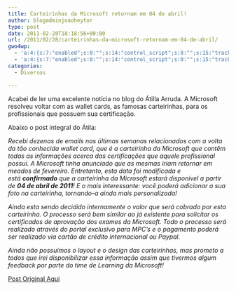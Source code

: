 ```yaml
---
title: Carteirinhas da Microsoft retornam em 04 de abril!
author: blogadminjoaoheytor
type: post
date: 2011-02-28T18:18:56+00:00
url: /2011/02/28/carteirinhas-da-microsoft-retornam-em-04-de-abril/
gwo4wp:
  - 'a:4:{s:7:"enabled";s:0:"";s:14:"control_script";s:0:"";s:15:"tracking_script";s:0:"";s:17:"conversion_script";s:0:"";}'
  - 'a:4:{s:7:"enabled";s:0:"";s:14:"control_script";s:0:"";s:15:"tracking_script";s:0:"";s:17:"conversion_script";s:0:"";}'
categories:
  - Diversos

---
```

Acabei de ler uma excelente notícia no blog do Átilla Arruda. A Microsoft resolveu voltar com as wallet cards, as famosas carteirinhas, para os profissionais que possuem sua certificação.

Abaixo o post integral do Átila:

_Recebi dezenas de emails nas últimas semanas relacionados com a volta da tão conhecida wallet card, que é a carteirinha da Microsoft que contêm todas as informações acerca das certificações que aquele profissional possui. A Microsoft tinha anunciado que as mesmas iriam retornar em meados de fevereiro. Entretanto, esta data foi modificada e está **confirmado** que a carteirinha da Microsoft estará disponível a partir de **04 de abril de 2011**! E o mais interessante: você poderá adicionar a sua foto na carteirinha, tornando-a ainda mais personalizada!_

_Ainda esta sendo decidido internamente o valor que será cobrado por esta carteirinha. O processo será bem similar ao já existente para solicitar os certificados de aprovação dos exames da Microsoft. Todo o processo será realizado através do portal exclusivo para MPC’s e o pagamento poderá ser realizado via cartão de crédito internacional ou Paypal._

_Ainda não possuímos o layout e o design das carteirinhas, mas prometo a todos que irei disponibilizar essa informação assim que tivermos algum feedback por parte do time de Learning da Microsoft!_

<a href="http://www.atillaarruda.com.br/2011/02/20/carteirinhas-da-microsoft-retornam-em-04-de-abril/" target="_blank" class="broken_link">Post Original Aqui</a>